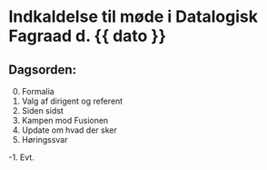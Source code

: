 # Indkaldelse til møde i Datalogisk Fagraad d. {{ dato }}

## Dagsorden:

0. Formalia
  0. Valg af dirigent og referent
1. Siden sidst
2. Kampen mod Fusionen
  0. Update om hvad der sker
  1. Høringssvar

-1. Evt.
